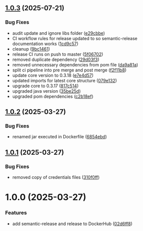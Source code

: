 ## [1.0.3](https://github.com/deepthought42/informationArchitectureAudit/compare/v1.0.2...v1.0.3) (2025-07-21)


### Bug Fixes

* audit update and ignore libs folder ([e29cbbe](https://github.com/deepthought42/informationArchitectureAudit/commit/e29cbbee02222a5500d1fc9ea5bfb9b9b4ca1608))
* CI workflow rules for release updated to so semantic-release documentation works ([1cd9c57](https://github.com/deepthought42/informationArchitectureAudit/commit/1cd9c57f8b87c77c827dcf01c7f97e35aaa39e44))
* cleanup ([9bc1461](https://github.com/deepthought42/informationArchitectureAudit/commit/9bc14615c1e4ed20f54893e310336419301452f8))
* release CI runs on push to master ([5f06702](https://github.com/deepthought42/informationArchitectureAudit/commit/5f06702869b085c2a2bf28d7014491f1bd5a6cf3))
* removed duplicate dependency ([29d03f3](https://github.com/deepthought42/informationArchitectureAudit/commit/29d03f3e97cd32c137c404ecd018e22454398fe0))
* removed unnecessary dependencies from pom file ([da9a81a](https://github.com/deepthought42/informationArchitectureAudit/commit/da9a81a8c097797fd497d0508f1d632b1128db55))
* split ci pipeline into pre merge and post merge ([f2f11b8](https://github.com/deepthought42/informationArchitectureAudit/commit/f2f11b8eae6aba2a872832efb46ba2635720a88c))
* update core version to 0.3.18 ([e7e4d57](https://github.com/deepthought42/informationArchitectureAudit/commit/e7e4d576c6fd8c16bc43bb8e2ee82e9de7eca3ff))
* updated imports for latest core structure ([079e132](https://github.com/deepthought42/informationArchitectureAudit/commit/079e132dd634928da45dfd74d618bc727e447e4c))
* upgrade core to 0.3.17 ([817c514](https://github.com/deepthought42/informationArchitectureAudit/commit/817c514ca28c690f16e2848db0ab077a17b2bcb6))
* upgraded java version ([35be25d](https://github.com/deepthought42/informationArchitectureAudit/commit/35be25db1248c4952880852b624d955b7e244b00))
* upgraded pom dependencies ([c2b18ef](https://github.com/deepthought42/informationArchitectureAudit/commit/c2b18efca855947ae6bc6e2afc87f11466df0dbb))

## [1.0.2](https://github.com/deepthought42/informationArchitectureAudit/compare/v1.0.1...v1.0.2) (2025-03-27)


### Bug Fixes

* renamed jar executed in Dockerfile ([6854ebd](https://github.com/deepthought42/informationArchitectureAudit/commit/6854ebdce68141888c8522b39ef14247db5f04c7))

## [1.0.1](https://github.com/deepthought42/informationArchitectureAudit/compare/v1.0.0...v1.0.1) (2025-03-27)


### Bug Fixes

* removed copy of credentials files ([310f0ff](https://github.com/deepthought42/informationArchitectureAudit/commit/310f0ff0041ade0f3937c6f551d3d1c4de7b7de8))

# 1.0.0 (2025-03-27)


### Features

* add semantic-release and release to DockerHub ([02d6ff8](https://github.com/deepthought42/informationArchitectureAudit/commit/02d6ff856b25c7470f067ed43b1b681c6b7b19f4))
